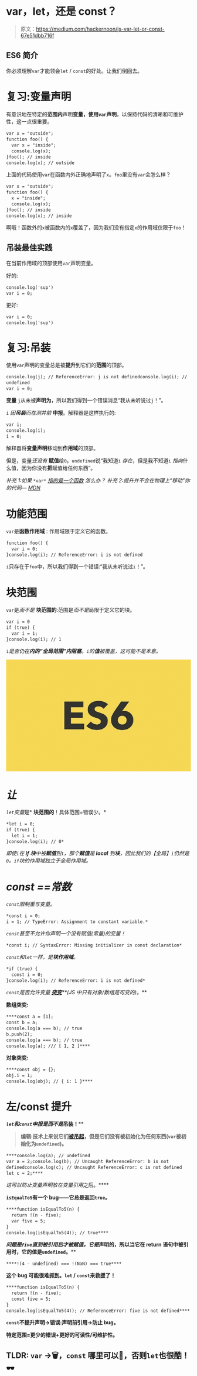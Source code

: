 # var，let，还是 const？

> 原文：<https://medium.com/hackernoon/js-var-let-or-const-67e51dbb716f>

## ES6 简介

你必须理解`var`才能领会`let` / `const`的好处。让我们倒回去。

# 复习:变量声明

有意识地在特定的**范围内**声明**变量，使用`var`声明**，以保持代码的清晰和可维护性，这一点很重要。

```
var x = "outside";
function foo() {
  var x = "inside";
  console.log(x);
}foo(); // inside
console.log(x); // outside
```

上面的代码使用`var`在函数内外正确地声明了`x`。`foo`里没有`var`会怎么样？

```
var x = "outside";
function foo() {
  x = "inside";
  console.log(x);
}foo(); // inside
console.log(x); // inside
```

啊哦！函数外的`x`被函数内的`x`覆盖了，因为我们没有指定`x`的作用域仅限于`foo`！

## 吊装最佳实践

在当前作用域的顶部使用`var`声明变量。

好的:

```
console.log('sup')
var i = 0;
```

更好:

```
var i = 0;
console.log('sup')
```

# 复习:吊装

使用`var`声明的变量总是被**提升**到它们的**范围**的顶部。

```
console.log(j); // ReferenceError: j is not definedconsole.log(i); // undefined
var i = 0;
```

**变量** `j`从未被**声明为**，所以我们得到一个错误消息“我从未听说过`j`！”。

`i` *因**吊装**而在测井前* **申报**。解释器是这样执行的:

```
var i;
console.log(i);
i = 0;
```

解释器将**变量声明**移动到**作用域**的顶部。

但是，变量*还没有* **赋值**给`0`。`undefined`说“我知道`i` *存在*，但是我不知道`i` *指向*什么值，因为你没有**把**赋值给任何东西”。

*补充 1:如果* `*var*` [*指的是一个函数*](/@PrintSupWorld/function-hoisting-declarations-vs-expressions-7f4d385a5d7f) *怎么办？
补充 2:提升并不会在物理上“移动”你的代码—* [*MDN*](https://developer.mozilla.org/en-US/docs/Glossary/Hoisting)

# 功能范围

`var`是**函数作用域** : 作用域限于定义它的函数。

```
function foo() {
  var i = 0;
}console.log(i); // ReferenceError: i is not defined
```

`i`只存在于`foo`中，所以我们得到一个错误:“我从未听说过`i`！”。

# 块范围

`var`是*而不是* **块范围的**:范围是*而不是*局限于定义它的块。

```
var i = 0
if (true) {
  var i = 1;
}console.log(i); // 1
```

`i`*是否仍在**内的“全局范围”内阻塞**。`i`的**值**被覆盖，这可能不是本意。*

*![](img/84398d281ca7257dabdff4151f71458a.png)*

# *让*

*`let`变量*是* **块范围的**！具体范围=错误少。*

```
*let i = 0;
if (true) {
  let i = 1;
}console.log(i); // 0*
```

*即使`i`在 **if 块**中被**赋值**到`1`，那个**赋值**是 **local** 到**块**，因此我们的【全局】`i`仍然是`0`。`if`块的作用域独立于全局作用域。*

# *const ==常数*

*`const`限制重写变量。*

```
*const i = 0;
i = 1; // TypeError: Assignment to constant variable.*
```

*`const`甚至不允许你声明一个没有赋值(常量)的变量！*

```
*const i; // SyntaxError: Missing initializer in const declaration*
```

*`const`和`let`一样，是**块作用域**。*

```
*if (true) {
  const i = 0;
}console.log(i); // ReferenceError: i is not defined*
```

*`const`*是否允许变量 [**突变**](/@PrintSupWorld/javascript-mutable-ce855ef455fd)**(JS 中只有对象/数组是可变的)。****

****数组突变:****

```
****const a = [1];
const b = a;
console.log(a === b); // true
b.push(2);
console.log(a === b); // true
console.log(a); /// [ 1, 2 ]****
```

****对象突变:****

```
****const obj = {};
obj.i = 1;
console.log(obj); // { i: 1 }****
```

# ****左/const 提升****

****`let`和`const`申报是*而不是*吊装！****

> ****编辑:技术上来说它们[被吊起](https://stackoverflow.com/questions/31219420/are-variables-declared-with-let-or-const-not-hoisted-in-es6)，但是它们没有被初始化为任何东西(`var`被初始化为`undefined`)。****

```
****console.log(a); // undefined
var a = 2;console.log(b); // Uncaught ReferenceError: b is not definedconsole.log(c); // Uncaught ReferenceError: c is not defined
let c = 2;****
```

****这可以防止变量*声明*放在变量*引用*之后。****

****`isEqualTo5`有一个 bug——它总是返回`true`。****

```
****function isEqualTo5(n) {
  return !(n - five);
  var five = 5;
}
console.log(isEqualTo5(4)); // true****
```

****问题是`five`直到被引用后才被赋值。它*是*声明的，所以当它在 return 语句中被引用时，它的值是`undefined`。****

```
****!(4 - undefined) === !(NaN) === true****
```

****这个 bug 可能很难抓到。`let` / `const`来救援了！****

```
****function isEqualTo5(n) {
  return !(n - five);
  const five = 5;
}
console.log(isEqualTo5(4)); // ReferenceError: five is not defined****
```

****`const`不提升声明→错误:声明前引用→防止 bug。****

****特定范围=更少的错误+更好的可读性/可维护性。****

## ****TLDR: `var` →🗑，`const` 哪里可以🔑，否则`let`也很酷！🕶****
